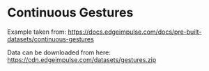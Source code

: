 # Continuous Gestures

Example taken from: https://docs.edgeimpulse.com/docs/pre-built-datasets/continuous-gestures

Data can be downloaded from here: https://cdn.edgeimpulse.com/datasets/gestures.zip
